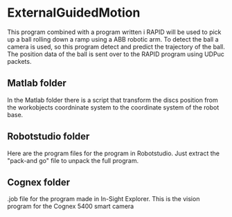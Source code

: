# ExternalGuidedMotion

This program combined with a program written i RAPID will be used to pick up a ball rolling down a ramp using a ABB robotic arm. 
To detect the ball a camera is used, so this program detect and predict the trajectory of the ball. 
The position data of the ball is sent over to the RAPID program using UDPuc packets. 

## Matlab folder

In the Matlab folder there is a script that transform the discs position from the workobjects coordninate system to the coordinate system of the robot base.

## Robotstudio folder
Here are the program files for the program in Robotstudio. Just extract the "pack-and go" file to unpack the full program.

## Cognex folder
.job file for the program made in In-Sight Explorer. This is the vision program for the Cognex 5400 smart camera

